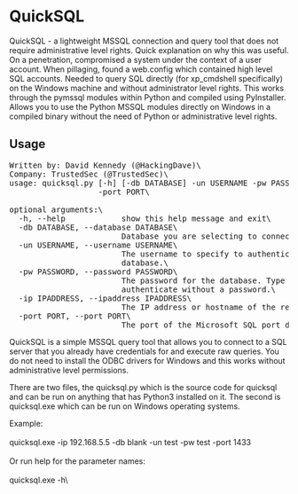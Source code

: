 # QuickSQL

                                                              
QuickSQL - a lightweight MSSQL connection and query tool that does not require  administrative level rights. Quick explanation on why this was useful. On a penetration, compromised a system under the context of a user account. When pillaging, found a web.config which contained high level SQL accounts. Needed to query SQL directly (for xp_cmdshell specifically) on the Windows machine and without administrator level rights. This works through the pymssql modules within Python and compiled using PyInstaller. Allows you to use the Python MSSQL modules directly on Windows in a compiled binary without the need of Python or administrative level rights. 

## Usage
<pre>
Written by: David Kennedy (@HackingDave)\
Company: TrustedSec (@TrustedSec)\
usage: quicksql.py [-h] [-db DATABASE] -un USERNAME -pw PASSWORD -ip IPADDRESS\
                   -port PORT\

optional arguments:\
  -h, --help            show this help message and exit\
  -db DATABASE, --database DATABASE\
                        Database you are selecting to connect to.\
  -un USERNAME, --username USERNAME\
                        The username to specify to authenticate to the\
                        database.\
  -pw PASSWORD, --password PASSWORD\
                        The password for the database. Type blank to\
                        authenticate without a password.\
  -ip IPADDRESS, --ipaddress IPADDRESS\
                        The IP address or hostname of the remote SQL server.\
  -port PORT, --port PORT\
                        The port of the Microsoft SQL port default is 1433.\
</pre>
QuickSQL is a simple MSSQL query tool that allows you to connect to a SQL server that you already have credentials for and execute raw queries. You do not need to install the ODBC drivers for Windows and this works without administrative level permissions. 

There are two files, the quicksql.py which is the source code for quicksql and can be run on anything that has Python3 installed on it. The second is quicksql.exe which can be run on Windows operating systems.

Example:\
\
quicksql.exe -ip 192.168.5.5 -db blank -un test -pw test -port 1433\
\
Or run help for the parameter names:\
\
quicksql.exe -h\
